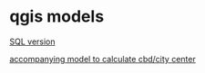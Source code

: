 # qgis models
[SQL version](distDirFromPointSQL.model3)

[accompanying model to calculate cbd/city center](createCBD.model3)
